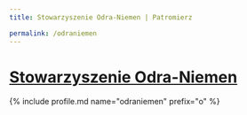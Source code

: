 ```yaml
---
title: Stowarzyszenie Odra-Niemen | Patromierz

permalink: /odraniemen
---
```


# [Stowarzyszenie Odra-Niemen](https://patronite.pl/odraniemen)

{% include profile.md name="odraniemen" prefix="o" %}

